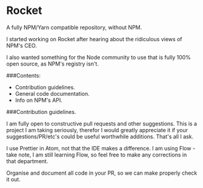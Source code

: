 # Rocket
A fully NPM/Yarn compatible repository, without NPM. 


I started working on Rocket after hearing about the ridiculous views of NPM's CEO. 

I also wanted something for the Node community to use that is fully 100% open source, as NPM's registry isn't. 

###Contents: 

- Contribution guidelines. 
- General code documentation. 
- Info on NPM's API. 




###Contribution guidelines. 

I am fully open to constructive pull requests and other suggestions. This is a project I am taking seriously, therefor I would greatly appreciate it if your suggestions/PR/etc's could be useful worthwhile additions. That's all I ask. 

I use Prettier in Atom, not that the IDE makes a difference. I am using Flow - take note, I am still learning Flow, so feel free to make any corrections in that department. 

Organise and document all code in your PR, so we can make properly check it out. 